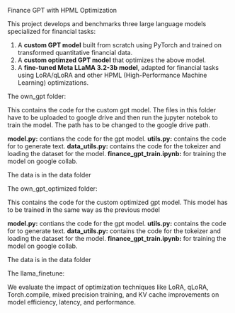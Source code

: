 
Finance GPT with HPML Optimization

This project develops and benchmarks three large language models specialized for financial tasks:

1. A **custom GPT model** built from scratch using PyTorch and trained on transformed quantitative financial data.
2. A **custom optimzed GPT model** that optimizes the above model.
3. A **fine-tuned Meta LLaMA 3.2-3b model**, adapted for financial tasks using LoRA/qLoRA and other HPML (High-Performance Machine Learning) optimizations.

The own_gpt folder:

This contains the code for the custom gpt model.
The files in this folder have to be uploaded to google drive and then run the jupyter notebok to train the model. 
The path has to be changed to the google drive path.

**model.py:** contians the code for the gpt model.
**utils.py:** contains the code for to generate text.
**data_utils.py:** contains the code for the tokeizer and loading the dataset for the model.
**finance_gpt_train.ipynb:** for training the model on google collab.

The data is in the data folder


The own_gpt_optimized folder:

This contains the code for the custom optimized gpt model.
This model has to be trained in the same way as the previous model

**model.py:** contians the code for the gpt model.
**utils.py:** contains the code for to generate text.
**data_utils.py:** contains the code for the tokeizer and loading the dataset for the model.
**finance_gpt_train.ipynb:** for training the model on google collab.

The data is in the data folder

The llama_finetune:



We evaluate the impact of optimization techniques like LoRA, qLoRA, Torch.compile, mixed precision training, and KV cache improvements on model efficiency, latency, and performance.

